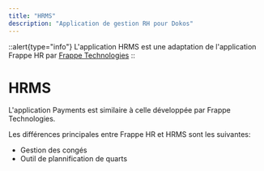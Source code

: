 ```yaml
---
title: "HRMS"
description: "Application de gestion RH pour Dokos"
---
```


::alert{type="info"}
L'application HRMS est une adaptation de l'application Frappe HR par <a href="https://github.com/frappe/hrms" target="_blank">Frappe Technologies</a>
::

# HRMS

L'application Payments est similaire à celle développée par Frappe Technologies.  

Les différences principales entre Frappe HR et HRMS sont les suivantes:

- Gestion des congés
- Outil de plannification de quarts